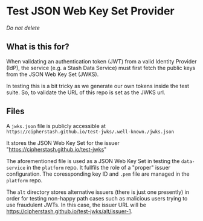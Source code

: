 # Test JSON Web Key Set Provider

_Do not delete_

## What is this for?

When validating an authentication token (JWT) from a valid Identity Provider (IdP), the service (e.g. a Stash Data Service) must first fetch the public keys from the JSON Web Key Set (JWKS).

In testing this is a bit tricky as we generate our own tokens inside the test suite.  So, to validate the URL of this repo is set as the JWKS url.

## Files


A `jwks.json` file is publicly accessible at `https://cipherstash.github.io/test-jwks/.well-known./jwks.json`

It stores the JSON Web Key Set for the issuer "https://cipherstash.github.io/test-jwks"

The aforementioned file is used as a JSON Web Key Set in testing the `data-service` in the `platform` repo. It fullfils the role of a "proper" issuer configuration. The coressponding key ID and `.pem` file are managed in the `platform` repo.

The `alt` directory stores alternative issuers (there is just one presently) in order for testing non-happy path cases such as malicious users trying to use fraudulent JWTs. In this case, the issuer URL will be https://cipherstash.github.io/test-jwks/alt/issuer-1.
